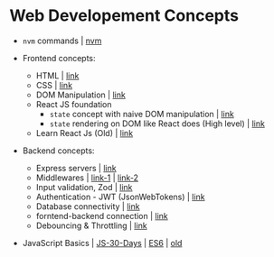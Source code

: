# Web Developement Concepts

- `nvm` commands | [nvm](https://github.com/princebansal7/JavaScript-Projects?tab=readme-ov-file#steps-to-install-nodejs-via-nvm) 
- Frontend concepts:
 
  - HTML | [link](https://github.com/princebansal7/Web-Development-Concepts/tree/main/html-basics)
  - CSS | [link](https://github.com/princebansal7/Web-Development-Concepts/tree/main/css-basics)
  - DOM Manipulation | [link](https://github.com/princebansal7/Web-Development-Concepts/tree/main/dom-manipulation)
  - React JS foundation
    - `state` concept with naive DOM manipulation | [link](https://github.com/princebansal7/Web-Development-Concepts/tree/main/dom-manipulation/todo-with-state)
    - `state` rendering on DOM like React does (High level) | [link](https://github.com/princebansal7/Web-Development-Concepts/blob/main/dom-manipulation/todo-with-react-underhood/todoReactUnderhood.html)
  - Learn React Js (Old) | [link](https://github.com/princebansal7/Learn-React)

- Backend concepts:
  
  - Express servers | [link](https://github.com/princebansal7/Web-Development-Concepts/tree/main/server-code)
  - Middlewares | [link-1](https://github.com/princebansal7/Web-Development-Concepts/blob/main/server-code/7.SomeBasicsBeforeMiddleware.js) | [link-2](https://github.com/princebansal7/Web-Development-Concepts/tree/main/middlewares)
  - Input validation, Zod | [link](https://github.com/princebansal7/Web-Development-Concepts/tree/main/input-validation)
  - Authentication - JWT (JsonWebTokens) | [link](https://github.com/princebansal7/Web-Development-Concepts/blob/main/authentication-concepts/3.authenticationPrereqs.md)
  - Database connectivity | [link](https://github.com/princebansal7/Web-Development-Concepts/blob/main/databases-basics/1.database.md)
  - forntend-backend connection | [link](https://github.com/princebansal7/Web-Development-Concepts/tree/main/frontend-backend)
  - Debouncing & Throttling | [link](https://github.com/princebansal7/Web-Development-Concepts/tree/main/frontend-backend/throttling-debouncing)
  
- JavaScript Basics | [JS-30-Days](https://github.com/princebansal7/JavaScript-30-days?tab=readme-ov-file) | [ES6](https://github.com/princebansal7/Web-Development-Concepts/tree/main/javascript-es6) | [old](https://github.com/princebansal7/JavaScript-Projects/tree/master/1.Basics) 
